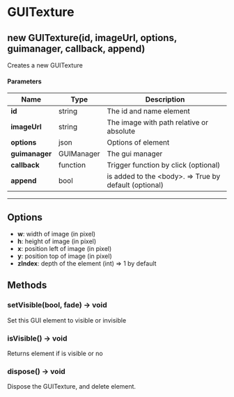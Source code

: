 # GUITexture

## new GUITexture(id, imageUrl, options, guimanager, callback, append)
Creates a new GUITexture

#### Parameters
Name | Type | Description
---|---|---
**id** | string | The id and name element
**imageUrl** | string | The image with path relative or absolute
**options** | json | Options of element
**guimanager** | GUIManager | The gui manager
**callback** | function | Trigger function by click (optional)
**append** | bool | is added to the &lt;body&gt;. =&gt; True by default (optional)
---

## Options

* **w**: width of image (in pixel)
* **h**: height of image (in pixel)
* **x**: position left of image (in pixel)
* **y**: position top of image (in pixel)
* **zIndex**: depth of the element (int) =&gt; 1 by default

## Methods

### setVisible(bool, fade) → void
Set this GUI element to visible or invisible

### isVisible() → void
Returns element if is visible or no

### dispose() → void
Dispose the GUITexture, and delete element.
